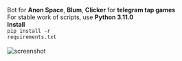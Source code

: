 Bot for <b>Anon Space</b>, <b>Blum</b>, <b>Clicker</b> for <b>telegram tap games</b><br/>
For stable work of scripts, use <b>Python 3.11.0</b><br/>
<b>Install</b><br/>
<code>pip install -r requirements.txt</code><br/><br/>
![screenshot](https://github.com/excroll/abclicker/blob/main/image.gif)

